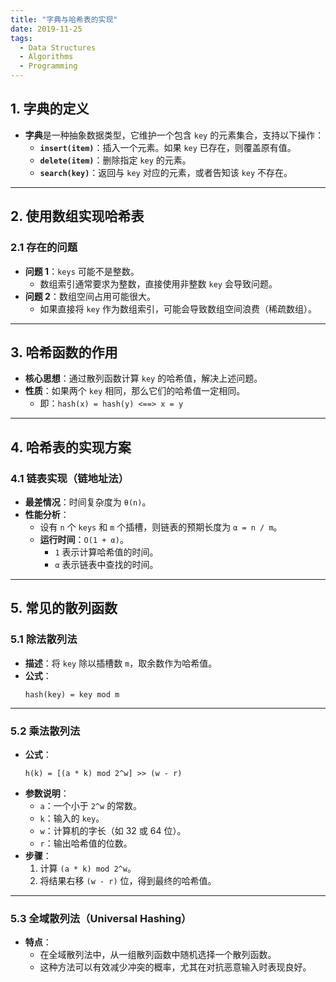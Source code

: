 ```yaml
---
title: "字典与哈希表的实现"
date: 2019-11-25
tags:
  - Data Structures
  - Algorithms
  - Programming
---
```


## **1. 字典的定义**

- **字典**是一种抽象数据类型，它维护一个包含 `key` 的元素集合，支持以下操作：
  - **`insert(item)`**：插入一个元素。如果 `key` 已存在，则覆盖原有值。
  - **`delete(item)`**：删除指定 `key` 的元素。
  - **`search(key)`**：返回与 `key` 对应的元素，或者告知该 `key` 不存在。

---

## **2. 使用数组实现哈希表**

### **2.1 存在的问题**

- **问题 1**：`keys` 可能不是整数。  
  - 数组索引通常要求为整数，直接使用非整数 `key` 会导致问题。
- **问题 2**：数组空间占用可能很大。  
  - 如果直接将 `key` 作为数组索引，可能会导致数组空间浪费（稀疏数组）。

---

## **3. 哈希函数的作用**

- **核心思想**：通过散列函数计算 `key` 的哈希值，解决上述问题。
- **性质**：如果两个 `key` 相同，那么它们的哈希值一定相同。  
  - 即：`hash(x) = hash(y) <==> x = y`

---

## **4. 哈希表的实现方案**

### **4.1 链表实现（链地址法）**

- **最差情况**：时间复杂度为 `θ(n)`。
- **性能分析**：
  - 设有 `n` 个 `keys` 和 `m` 个插槽，则链表的预期长度为 `α = n / m`。
  - **运行时间**：`O(1 + α)`。
    - `1` 表示计算哈希值的时间。
    - `α` 表示链表中查找的时间。

---

## **5. 常见的散列函数**

### **5.1 除法散列法**

- **描述**：将 `key` 除以插槽数 `m`，取余数作为哈希值。
- **公式**：
  ```plaintext
  hash(key) = key mod m
  ```

---

### **5.2 乘法散列法**

- **公式**：
  ```plaintext
  h(k) = [(a * k) mod 2^w] >> (w - r)
  ```
- **参数说明**：
  - `a`：一个小于 `2^w` 的常数。
  - `k`：输入的 `key`。
  - `w`：计算机的字长（如 32 或 64 位）。
  - `r`：输出哈希值的位数。
- **步骤**：
  1. 计算 `(a * k) mod 2^w`。
  2. 将结果右移 `(w - r)` 位，得到最终的哈希值。

---

### **5.3 全域散列法（Universal Hashing）**

- **特点**：
  - 在全域散列法中，从一组散列函数中随机选择一个散列函数。
  - 这种方法可以有效减少冲突的概率，尤其在对抗恶意输入时表现良好。
